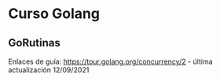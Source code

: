 # Curso Golang

## GoRutinas
Enlaces de guía: https://tour.golang.org/concurrency/2 - última actualización 12/09/2021